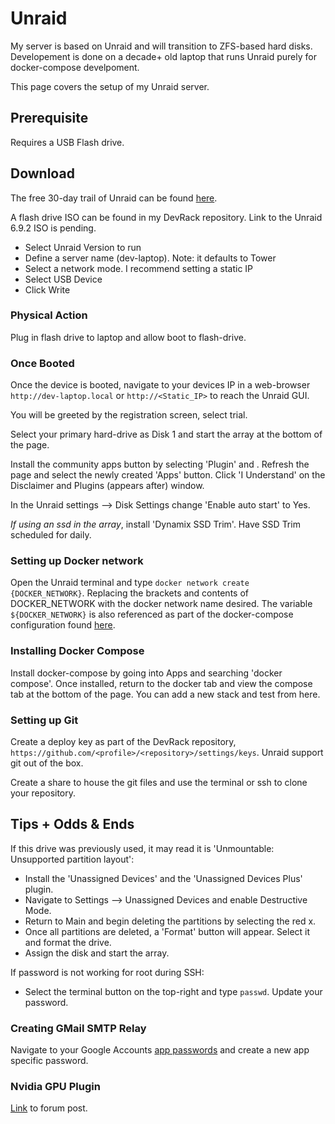 # Unraid

My server is based on Unraid and will transition to ZFS-based hard disks. Developement is done on a decade+ old laptop that runs Unraid purely for docker-compose develpoment.

This page covers the setup of my Unraid server.

## Prerequisite

Requires a USB Flash drive.

## Download

The free 30-day trail of Unraid can be found [here](https://unraid.net/download).

A flash drive ISO can be found in my DevRack repository. Link to the Unraid 6.9.2 ISO is pending.

- Select Unraid Version to run
- Define a server name (dev-laptop). Note: it defaults to Tower
- Select a network mode. I recommend setting a static IP
- Select USB Device
- Click Write

### Physical Action

Plug in flash drive to laptop and allow boot to flash-drive.

### Once Booted

Once the device is booted, navigate to your devices IP in a web-browser `http://dev-laptop.local` or `http://<Static_IP>` to reach the Unraid GUI.

You will be greeted by the registration screen, select trial.

Select your primary hard-drive as Disk 1 and start the array at the bottom of the page.

Install the community apps button by selecting 'Plugin' and . Refresh the page and select the newly created 'Apps' button. Click 'I Understand' on the Disclaimer and Plugins (appears after) window.

In the Unraid settings --> Disk Settings change 'Enable auto start' to Yes.

*If using an ssd in the array*, install 'Dynamix SSD Trim'. Have SSD Trim scheduled for daily.

### Setting up Docker network

Open the Unraid terminal and type `docker network create {DOCKER_NETWORK}`. Replacing the brackets and contents of DOCKER_NETWORK with the docker network name desired. The variable `${DOCKER_NETWORK}` is also referenced as part of the docker-compose configuration found [here](https://github.com/adamzvolanek/DevRack/tree/main/docker-compose#readme).

### Installing Docker Compose

Install docker-compose by going into Apps and searching 'docker compose'. Once installed, return to the docker tab and view the compose tab at the bottom of the page. You can add a new stack and test from here.

### Setting up Git

Create a deploy key as part of the DevRack repository, `https://github.com/<profile>/<repository>/settings/keys`. Unraid support git out of the box.

Create a share to house the git files and use the terminal or ssh to clone your repository.

## Tips + Odds & Ends

If this drive was previously used, it may read it is 'Unmountable: Unsupported partition layout':

- Install the 'Unassigned Devices' and the 'Unassigned Devices Plus' plugin.
- Navigate to Settings --> Unassigned Devices and enable Destructive Mode.
- Return to Main and begin deleting the partitions by selecting the red x.
- Once all partitions are deleted, a 'Format' button will appear. Select it and format the drive.
- Assign the disk and start the array.

If password is not working for root during SSH:

- Select the terminal button on the top-right and type `passwd`. Update your password.

### Creating GMail SMTP Relay

Navigate to your Google Accounts [app passwords](https://myaccount.google.com/apppasswords) and create a new app specific password.

### Nvidia GPU Plugin

[Link](https://forums.unraid.net/topic/98978-plugin-nvidia-driver/) to forum post.

